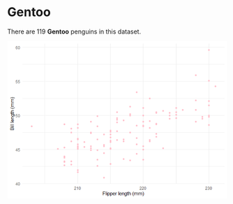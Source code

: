 Gentoo
================

There are 119 **Gentoo** penguins in this dataset.

![](report-Gentoo_files/figure-gfm/unnamed-chunk-2-1.png)<!-- -->
